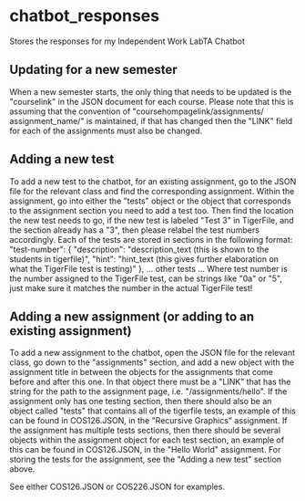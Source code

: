 # chatbot_responses
Stores the responses for my Independent Work LabTA Chatbot

## Updating for a new semester
When a new semester starts, the only thing that needs to be updated is the
"courselink" in the JSON document for each course. Please note that this 
is assuming that the convention of "coursehompagelink/assignments/
assignment_name/" is maintained, if that has changed then the "LINK" field 
for each of the assignments must also be changed.

## Adding a new test
To add a new test to the chatbot, for an existing assignment, go to the 
JSON file for the relevant class and find the corresponding assignment.
Within the assignment, go into either the "tests" object or the object
that corresponds to the assignment section you need to add a test too. 
Then find the location the new test needs to go, if the new test is labeled
"Test 3" in TigerFile, and the section already has a "3", then please
relabel the test numbers accordingly.
Each of the tests are stored in sections in the following format: 
"test-number": {
  "description": "description_text (this is shown to the students in 
    tigerfile)", 
  "hint": "hint_text (this gives further elaboration on what the TigerFile 
    test is testing)"
  }, ... other tests ...
Where test number is the number assigned to the TigerFile test, can be 
strings like "0a" or "5", just make sure it matches the number in the actual
TigerFile test!

## Adding a new assignment (or adding to an existing assignment)
To add a new assignment to the chatbot, open the JSON file for the relevant
class, go down to the "assignments" section, and add a new object with the 
assignment title in between the objects for the assignments that come before
and after this one. 
In that object there must be a "LINK" that has the string for the path to 
the assignment page, i.e. "/assignments/hello". 
If the assignment only has one testing section, then there should also be an
object called "tests" that contains all of the tigerfile tests, an example 
of this can be found in COS126.JSON, in the "Recursive Graphics" 
assignment. 
If the assignment has multiple tests sections, then there should be several 
objects within the assignment object for each test section, an example of 
this can be found in COS126.JSON, in the "Hello World" assignment.
For storing the tests for the assignment, see the "Adding a new test" 
section above. 

See either COS126.JSON or COS226.JSON for examples.